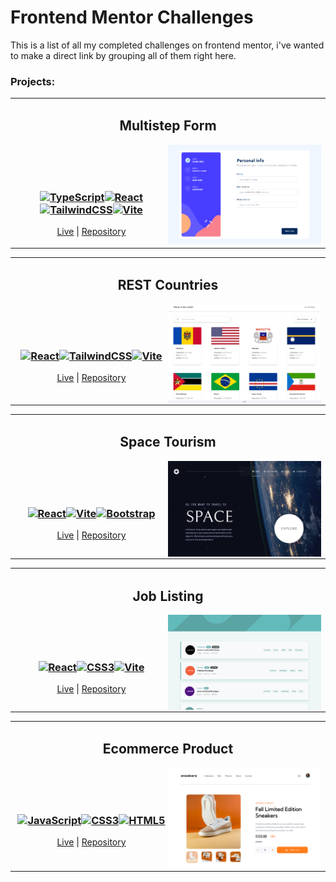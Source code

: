 # Frontend Mentor Challenges

This is a list of all my completed challenges on frontend mentor, i've wanted to make a direct link by grouping all of them right here.

### Projects:

<table align="center"><tr><td>
  <h2 align="center">Multistep Form</h2>
  <picture>
    <img src="./images/multistep-form-preview.PNG" alt="MultiStep Form Preview" width="50%" align="right" />
  </picture>
  <br><br><br>


  <h3 align="center">
    <a href="https://www.typescriptlang.org/" target="_blank" rel="noreferrer"><img src="https://raw.githubusercontent.com/danielcranney/readme-generator/main/public/icons/skills/typescript-colored.svg" width="36" height="36" alt="TypeScript" /></a><a href="https://reactjs.org/" target="_blank" rel="noreferrer"><img src="https://raw.githubusercontent.com/danielcranney/readme-generator/main/public/icons/skills/react-colored.svg" width="36" height="36" alt="React" /></a><a href="https://tailwindcss.com/" target="_blank" rel="noreferrer"><img src="https://raw.githubusercontent.com/danielcranney/readme-generator/main/public/icons/skills/tailwindcss-colored.svg" width="36" height="36" alt="TailwindCSS" /></a><a href="https://vitejs.dev/" target="_blank" rel="noreferrer"><img src="https://raw.githubusercontent.com/danielcranney/readme-generator/main/public/icons/skills/vite-colored.svg" width="36" height="36" alt="Vite" /></a>
  </h3>
 <p align="center">
  <a href="https://daninewacc.github.io/multistep-form/">Live</a> |
  <a href="https://github.com/DaniNewAcc/multistep-form">Repository</a>
</p>

</td></tr>
</table>

<table align="center"><tr><td>
  <h2 align="center">REST Countries</h2>
  <picture>
    <img src="./images/rest-countries-preview.PNG" alt="REST Countries Preview" width="50%" align="right" />
  </picture>
  <br><br><br>


  <h3 align="center">
<a href="https://reactjs.org/" target="_blank" rel="noreferrer"><img src="https://raw.githubusercontent.com/danielcranney/readme-generator/main/public/icons/skills/react-colored.svg" width="36" height="36" alt="React" /></a><a href="https://tailwindcss.com/" target="_blank" rel="noreferrer"><img src="https://raw.githubusercontent.com/danielcranney/readme-generator/main/public/icons/skills/tailwindcss-colored.svg" width="36" height="36" alt="TailwindCSS" /></a><a href="https://vitejs.dev/" target="_blank" rel="noreferrer"><img src="https://raw.githubusercontent.com/danielcranney/readme-generator/main/public/icons/skills/vite-colored.svg" width="36" height="36" alt="Vite" /></a>
  </h3>
 <p align="center">
  <a href="https://daninewacc.github.io/rest-countries/">Live</a> |
  <a href="https://github.com/DaniNewAcc/rest-countries">Repository</a>
</p>

</td></tr>
</table>
<table align="center"><tr><td>
  <h2 align="center">Space Tourism</h2>
  <picture>
    <img src="./images/space-tourism-preview.PNG" alt="Space Tourism Preview" width="50%" align="right" />
  </picture>
  <br><br><br>


  <h3 align="center">
<a href="https://reactjs.org/" target="_blank" rel="noreferrer"><img src="https://raw.githubusercontent.com/danielcranney/readme-generator/main/public/icons/skills/react-colored.svg" width="36" height="36" alt="React" /></a><a href="https://vitejs.dev/" target="_blank" rel="noreferrer"><img src="https://raw.githubusercontent.com/danielcranney/readme-generator/main/public/icons/skills/vite-colored.svg" width="36" height="36" alt="Vite" /></a><a href="https://getbootstrap.com/" target="_blank" rel="noreferrer"><img src="https://raw.githubusercontent.com/danielcranney/readme-generator/main/public/icons/skills/bootstrap-colored.svg" width="36" height="36" alt="Bootstrap" /></a>
  </h3>
 <p align="center">
  <a href="https://daninewacc.github.io/space-tourism/">Live</a> |
  <a href="https://github.com/DaniNewAcc/space-tourism">Repository</a>
</p>

</td></tr>
</table>
<table align="center"><tr><td>
  <h2 align="center">Job Listing</h2>
  <picture>
    <img src="./images/job-listing-preview.PNG" alt="Job Listing Preview" width="50%" align="right" />
  </picture>
  <br><br><br>


  <h3 align="center">
<a href="https://reactjs.org/" target="_blank" rel="noreferrer"><img src="https://raw.githubusercontent.com/danielcranney/readme-generator/main/public/icons/skills/react-colored.svg" width="36" height="36" alt="React" /></a><a href="https://www.w3.org/TR/CSS/#css" target="_blank" rel="noreferrer"><img src="https://raw.githubusercontent.com/danielcranney/readme-generator/main/public/icons/skills/css3-colored.svg" width="36" height="36" alt="CSS3" /></a><a href="https://vitejs.dev/" target="_blank" rel="noreferrer"><img src="https://raw.githubusercontent.com/danielcranney/readme-generator/main/public/icons/skills/vite-colored.svg" width="36" height="36" alt="Vite" /></a>
  </h3>
 <p align="center">
  <a href="https://daninewacc.github.io/job-listing/">Live</a> |
  <a href="https://github.com/DaniNewAcc/job-listing">Repository</a>
</p>

</td></tr>
</table>
<table align="center"><tr><td>
  <h2 align="center">Ecommerce Product</h2>
  <picture>
    <img src="./images/ecommerce-product-preview.PNG" alt="Ecommerce Product Preview" width="50%" align="right" />
  </picture>
  <br><br><br>


  <h3 align="center">
<a href="https://developer.mozilla.org/en-US/docs/Web/JavaScript" target="_blank" rel="noreferrer"><img src="https://raw.githubusercontent.com/danielcranney/readme-generator/main/public/icons/skills/javascript-colored.svg" width="36" height="36" alt="JavaScript" /></a><a href="https://www.w3.org/TR/CSS/#css" target="_blank" rel="noreferrer"><img src="https://raw.githubusercontent.com/danielcranney/readme-generator/main/public/icons/skills/css3-colored.svg" width="36" height="36" alt="CSS3" /></a><a href="https://developer.mozilla.org/en-US/docs/Glossary/HTML5" target="_blank" rel="noreferrer"><img src="https://raw.githubusercontent.com/danielcranney/readme-generator/main/public/icons/skills/html5-colored.svg" width="36" height="36" alt="HTML5" /></a>
  </h3>
 <p align="center">
  <a href="https://daninewacc.github.io/ecommerce-product-page/">Live</a> |
  <a href="https://github.com/DaniNewAcc/ecommerce-product-page">Repository</a>
</p>

</td></tr>
</table>

